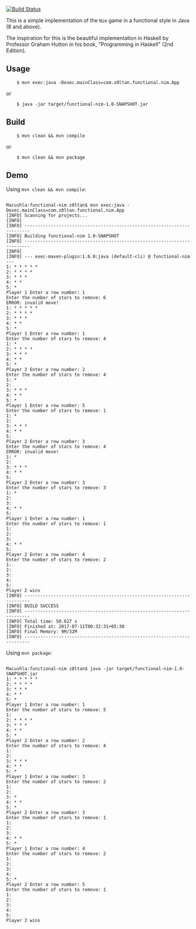 [![Build Status](https://travis-ci.org/timmyjose/functional-nim.svg?branch=master)](https://travis-ci.org/timmyjose/functional-nim)

This is a simple implementation of the `Nim` game in a functional style in Java (8 and above).

The inspiration for this is the beautiful implementation in Haskell by Professor Graham Hutton in his
book, "Programming in Haskell" (2nd Edition).


## Usage
```
	$ mvn exec:java -Dexec.mainClass=com.z0ltan.functional.nim.App
```

or

```
	$ java -jar target/functional-nim-1.0-SNAPSHOT.jar
```


## Build
```
	$ mvn clean && mvn compile
```

or

```
	$ mvn clean && mvn package
```


## Demo

Using `mvn clean && mvn compile`:

```

Macushla:functional-nim z0ltan$ mvn exec:java -Dexec.mainClass=com.z0ltan.functional.nim.App
[INFO] Scanning for projects...
[INFO]
[INFO] ------------------------------------------------------------------------
[INFO] Building functional-nim 1.0-SNAPSHOT
[INFO] ------------------------------------------------------------------------
[INFO]
[INFO] --- exec-maven-plugin:1.6.0:java (default-cli) @ functional-nim ---
1: * * * * *
2: * * * *
3: * * *
4: * *
5: *
Player 1 Enter a row number: 1
Enter the number of stars to remove: 6
ERROR: invalid move!
1: * * * * *
2: * * * *
3: * * *
4: * *
5: *
Player 1 Enter a row number: 1
Enter the number of stars to remove: 4
1: *
2: * * * *
3: * * *
4: * *
5: *
Player 2 Enter a row number: 2
Enter the number of stars to remove: 4
1: *
2:
3: * * *
4: * *
5: *
Player 1 Enter a row number: 5
Enter the number of stars to remove: 1
1: *
2:
3: * * *
4: * *
5:
Player 2 Enter a row number: 3
Enter the number of stars to remove: 4
ERROR: invalid move!
1: *
2:
3: * * *
4: * *
5:
Player 2 Enter a row number: 3
Enter the number of stars to remove: 3
1: *
2:
3:
4: * *
5:
Player 1 Enter a row number: 1
Enter the number of stars to remove: 1
1:
2:
3:
4: * *
5:
Player 2 Enter a row number: 4
Enter the number of stars to remove: 2
1:
2:
3:
4:
5:
Player 2 wins
[INFO] ------------------------------------------------------------------------
[INFO] BUILD SUCCESS
[INFO] ------------------------------------------------------------------------
[INFO] Total time: 50.627 s
[INFO] Finished at: 2017-07-11T00:32:31+05:30
[INFO] Final Memory: 9M/32M
[INFO] ------------------------------------------------------------------------

```

Using `mvn package`:

```

Macushla:functional-nim z0ltan$ java -jar target/functional-nim-1.0-SNAPSHOT.jar
1: * * * * *
2: * * * *
3: * * *
4: * *
5: *
Player 1 Enter a row number: 1
Enter the number of stars to remove: 5
1:
2: * * * *
3: * * *
4: * *
5: *
Player 2 Enter a row number: 2
Enter the number of stars to remove: 4
1:
2:
3: * * *
4: * *
5: *
Player 1 Enter a row number: 3
Enter the number of stars to remove: 2
1:
2:
3: *
4: * *
5: *
Player 2 Enter a row number: 3
Enter the number of stars to remove: 1
1:
2:
3:
4: * *
5: *
Player 1 Enter a row number: 4
Enter the number of stars to remove: 2
1:
2:
3:
4:
5: *
Player 2 Enter a row number: 5
Enter the number of stars to remove: 1
1:
2:
3:
4:
5:
Player 2 wins

```
